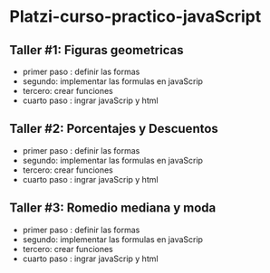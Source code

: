 # Platzi-curso-practico-javaScript


## Taller #1: Figuras geometricas

- primer paso : definir las formas
- segundo: implementar las formulas en javaScrip
- tercero:  crear funciones
- cuarto paso : ingrar javaScrip y html




## Taller #2: Porcentajes y Descuentos

- primer paso : definir las formas
- segundo: implementar las formulas en javaScrip
- tercero:  crear funciones
- cuarto paso : ingrar javaScrip y html



## Taller #3: Romedio mediana y moda

- primer paso : definir las formas
- segundo: implementar las formulas en javaScrip
- tercero:  crear funciones
- cuarto paso : ingrar javaScrip y html